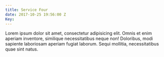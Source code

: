 ```yaml
---
title: Service Four
date: 2017-10-25 19:56:00 Z
Key: 
---
```


Lorem ipsum dolor sit amet, consectetur adipisicing elit. Omnis et enim aperiam inventore, similique necessitatibus neque non! Doloribus, modi sapiente laboriosam aperiam fugiat laborum. Sequi mollitia, necessitatibus quae sint natus.